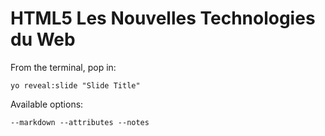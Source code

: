 
# HTML5 Les Nouvelles Technologies du Web

From the terminal, pop in:

  ```yo reveal:slide "Slide Title"```

Available options:

 ```--markdown --attributes --notes```
